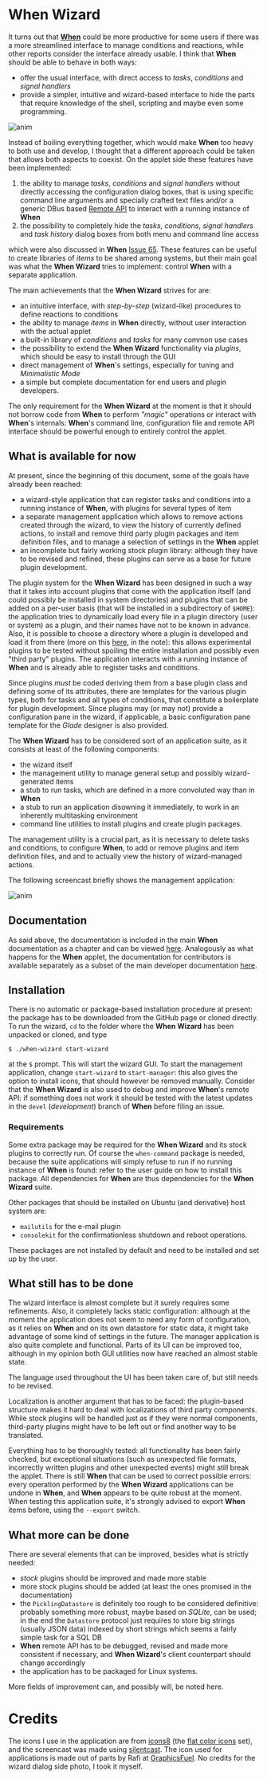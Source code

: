 # When Wizard
It turns out that [**When**](https://github.com/almostearthling/when-command) could be more productive for some users if there was a more streamlined interface to manage conditions and reactions, while other reports consider the interface already usable. I think that **When** should be able to behave in both ways:
- offer the usual interface, with direct access to _tasks_, _conditions_ and _signal handlers_
- provide a simpler, intuitive and wizard-based interface to hide the parts that require knowledge of the shell, scripting and maybe even some programming.

![anim](https://raw.githubusercontent.com/almostearthling/hello-world/master/images/when-wizard.gif)

Instead of boiling everything together, which would make **When** too heavy to both use and develop, I thought that a different approach could be taken that allows both aspects to coexist. On the applet side these features have been implemented:

1. the ability to manage _tasks_, _conditions_ and _signal handlers_ without directly accessing the configuration dialog boxes, that is using specific command line arguments and specially crafted text files and/or a generic DBus based [Remote API](http://contributing-to-when.readthedocs.org/en/latest/dbusapi.html) to interact with a running instance of **When**
2. the possibility to completely hide the _tasks_, _conditions_, _signal handlers_ and _task history_ dialog boxes from both menu and command line access

which were also discussed in **When** [Issue 65](https://github.com/almostearthling/when-command/issues/65). These features can be useful to create libraries of _items_ to be shared among systems, but their main goal was what the **When Wizard** tries to implement: control **When** with a separate application.

The main achievements that the **When Wizard** strives for are:
- an intuitive interface, with _step-by-step_ (wizard-like) procedures to define reactions to conditions
- the ability to manage _items_ in **When** directly, without user interaction with the actual applet
- a built-in library of _conditions_ and _tasks_ for many common use cases
- the possibility to extend the **When Wizard** functionality via _plugins_, which should be easy to install through the GUI
- direct management of **When**'s settings, especially for tuning and _Minimalistic Mode_
- a simple but complete documentation for end users and plugin developers.

The only requirement for the **When Wizard** at the moment is that it should not borrow code from **When** to perform _"magic"_ operations or interact with **When**'s internals: **When**'s command line, configuration file and remote API interface should be powerful enough to entirely control the applet.


## What is available for now
At present, since the beginning of this document, some of the goals have already been reached:
- a wizard-style application that can register tasks and conditions into a running instance of **When**, with plugins for several types of item
- a separate management application which allows to remove actions created through the wizard, to view the history of currently defined actions, to install and remove third party plugin packages and item definition files, and to manage a selection of settings in the **When** applet
- an incomplete but fairly working stock plugin library: although they have to be revised and refined, these plugins can serve as a base for future plugin development.

The plugin system for the **When Wizard** has been designed in such a way that it takes into account plugins that come with the application itself (and could possibly be installed in system directories) and plugins that can be added on a per-user basis (that will be installed in a subdirectory of `$HOME`): the application tries to dynamically load every file in a plugin directory (user or system) as a plugin, and their names have not to be known in advance. Also, it is possible to choose a directory where a plugin is developed and load it from there (more on this [here](http://contributing-to-when.readthedocs.org/en/latest/wizard.html#plugin-rationale), in the note): this allows experimental plugins to be tested without spoiling the entire installation and possibly even "third party" plugins. The application interacts with a running instance of **When** and is already able to register tasks and conditions.

Since plugins _must_ be coded deriving them from a base plugin class and defining some of its attributes, there are templates for the various plugin types, both for tasks and all types of conditions, that constitute a boilerplate for plugin development. Since plugins may (or may not) provide a configuration pane in the wizard, if applicable, a basic configuration pane template for the _Glade_ designer is also provided.

The **When Wizard** has to be considered sort of an application suite, as it consists at least of the following components:
- the wizard itself
- the management utility to manage general setup and possibly wizard-generated items
- a stub to run tasks, which are defined in a more convoluted way than in **When**
- a stub to run an application disowning it immediately, to work in an inherently multitasking environment
- command line utilities to install plugins and create plugin packages.

The management utility is a crucial part, as it is necessary to delete tasks and conditions, to configure **When**, to add or remove plugins and item definition files, and and to actually view the history of wizard-managed actions.

The following screencast briefly shows the management application:

![anim](https://raw.githubusercontent.com/almostearthling/hello-world/master/images/when-wizard-manager.gif)


## Documentation
As said above, the documentation is included in the main **When** documentation as a chapter and can be viewed [here](http://when-documentation.readthedocs.org/en/latest/wizard.html). Analogously as what happens for the **When** applet, the documentation for contributors is available separately as a subset of the main developer documentation [here](http://contributing-to-when.readthedocs.org/en/latest/wizard.html).


## Installation
There is no automatic or package-based installation procedure at present: the package has to be downloaded from the GitHub page or cloned directly. To run the wizard, `cd` to the folder where the **When Wizard** has been unpacked or cloned, and type

```
$ ./when-wizard start-wizard
```

at the `$` prompt. This will start the wizard GUI. To start the management application, change `start-wizard` to `start-manager`: this also gives the option to install icons, that should however be removed manually. Consider that the **When Wizard** is also used to debug and improve **When**'s remote API: if something does not work it should be tested with the latest updates in the `devel` (_development_) branch of **When** before filing an issue.


### Requirements

Some extra package may be required for the **When Wizard** and its stock plugins to correctly run. Of course the ``when-command`` package is needed, because the suite applications will simply refuse to run if no running instance of **When** is found: refer to the user guide on how to install this package. All dependencies for **When** are thus dependencies for the **When Wizard** suite.

Other packages that should be installed on Ubuntu (and derivative) host system are:

* ``mailutils`` for the e-mail plugin
* ``consolekit`` for the confirmationless shutdown and reboot operations.

These packages are not installed by default and need to be installed and set up by the user.


## What still has to be done
The wizard interface is almost complete but it surely requires some refinements. Also, it completely lacks static configuration: although at the moment the application does not seem to need any form of configuration, as it relies on **When** and on its own datastore for static data, it might take advantage of some kind of settings in the future. The manager application is also quite complete and functional. Parts of its UI can be improved too, although in my opinion both GUI utilities now have reached an almost stable state.

The language used throughout the UI has been taken care of, but still needs to be revised.

Localization is another argument that has to be faced: the plugin-based structure makes it hard to deal with localizations of third party components. While stock plugins will be handled just as if they were normal components, third-party plugins might have to be left out or find another way to be translated.

Everything has to be thoroughly tested: all functionality has been fairly checked, but exceptional situations (such as unexpected file formats, incorrectly written plugins and other unexpected events) might still break the applet. There is still **When** that can be used to correct possible errors: every operation performed by the **When Wizard** applications can be undone in **When**, and **When** appears to be quite robust at the moment. When testing this application suite, it's strongly advised to export **When** items before, using the `--export` switch.

## What more can be done
There are several elements that can be improved, besides what is strictly needed:
- _stock_ plugins should be improved and made more stable
- more stock plugins should be added (at least the ones promised in the documentation)
- the `PicklingDatastore` is definitely too rough to be considered definitive: probably something more robust, maybe based on _SQLite_, can be used; in the end the `Datastore` protocol just requires to store big strings (usually JSON data) indexed by short strings which seems a fairly simple task for a SQL DB
- **When** remote API has to be debugged, revised and made more consistent if necessary, and **When Wizard**'s client counterpart should change accordingly
- the application has to be packaged for Linux systems.

More fields of improvement can, and possibly will, be noted here.

# Credits
The icons I use in the application are from [icons8](https://icons8.com/) (the [flat color icons](https://github.com/icons8/flat-color-icons) set), and the screencast was made using [silentcast](https://github.com/colinkeenan/silentcast). The icon used for applications is made out of parts by Rafi at [GraphicsFuel](http://www.graphicsfuel.com/). No credits for the wizard dialog side photo, I took it myself.
